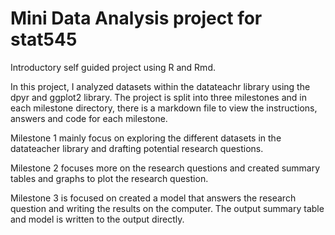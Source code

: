 
# Mini Data Analysis project for stat545

Introductory self guided project using R and Rmd.

In this project, I analyzed datasets within the datateachr library using the dpyr and ggplot2 library. The project is split into three milestones and in each milestone directory, there is a markdown file to view the instructions, answers and code for each milestone.  

Milestone 1 mainly focus on exploring the different datasets in the datateacher library and drafting potential research questions. 

Milestone 2 focuses more on the research questions and created summary tables and graphs to plot the research question.

Milestone 3 is focused on created a model that answers the research question and writing the results on the computer. The output summary table and model is written to the output directly. 